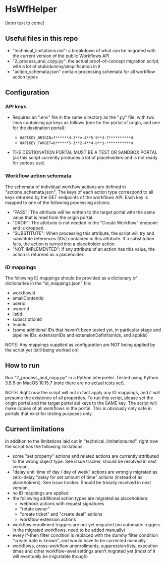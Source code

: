 # HsWfHelper

[Intro text to come]

## Useful files in this repo

* "technical_limitations.md": a breakdown of what can be migrated with the current version of the public Workflows API
* "2_process_and_copy.py": the actual proof-of-concept migration script, with a lot of stub/dummy/simplification in it
* "action_schemata.json" contain processing schemata for all workflow action types

## Configuration

### API keys

* Requires an ".env" file in the same directory as the ".py" file, with two lines containing api keys as follows (one for the portal of origin, and one for the destination portal):

  * `HAPIKEY_ORIGIN=f******d-2**v-4**5-9**3-7**********d`
  * `HAPIKEY_TARGET=6******5-3**2-4**4-b**1-***********4`

* THE DESTIONATION PORTAL MUST BE A TEST OR SANDBOX PORTAL (as this script currently produces a lot of placeholders and is not ready for serious use)

### Workflow action schemata

The schemata of individual workflow actions are defined in "actions_schemata.json". The keys of each action type correspond to all keys returned by the GET endpoints of the workflows API. Each key is mapped to one of the following processing actions:
* "PASS": The attribute will be written to the target portal with the same value that is read from the origin portal.
* "DROP": The attribute is not needed in the "Create Workflow" endpoint and is dropped.
* "SUBSTITUTE": When processing this attribute, the script will try and substitute references (IDs) contained in this attribute. If a substitution fails, the action is turned into a placeholder action.
* "NOT_IMPLEMENTED": If any attribute of an action has this value, the action is returned as a placeholder.

### ID mappings

The following ID mappings should be provided as a dictionary of dictionaries in the "id_mappings.json" file:
* workflowId
* emailContentId
* userId
* ownerId
* listId
* subscriptionId
* teamId
* (some additional IDs that haven't been tested yet, in particular stage and pipeline IDs, extensionIDs and extensionDefinitionIds, and appIds)

NOTE: Any mappings supplied as configuration are NOT being applied by the script yet (still being worked on)

## How to run

Run "2_process_and_copy.py" in a Python interpreter. Tested using Python 3.8.6 on MacOS 10.15.7 (note there are no actual tests yet).

NOTE: Right now the script will not in fact apply any ID mappings, and it will presume the existence of all properties. To run this script, please set the origin portal and the target portal api keys to the SAME key. The script will make copies of all workflows in the portal. This is obviously only safe in portals that exist for testing purposes only.

## Current limitations

In addition to the limitations laid out in "technical_limitations.md", right now the script has the following limitations:
* some "set property" actions and related actions are currently attributed to the wrong object type. See issue tracker, should be resolved in next version.
* "delay until time of day / day of week" actions are wrongly migrated as zero-delay "delay for set amount of time" actions (instead of as placeholders). See issue tracker. Should be trivially resolved in next version.
* no ID mappings are applied
* the following additional action types are migrated as placeholders:
  * webhook actions with request signatures
  * "rotate owner"
  * "create ticket" and "create deal" actions
  * workflow extension actions
* workflow enrollment triggers are not yet migrated (no automatic triggers in the migrated workflows, need to be added manually)
* every if-then filter condition is replaced with the dummy filter condition "create date is known", and would have to be corrected manually
* workflows, cross-workflow unenrollments, suppression lists, execution times and other workflow-level settings aren't migrated yet (most of it will eventually be migratable though)